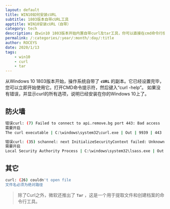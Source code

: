 ```yaml
---
layout: default
title: WIN10如何安装cURL
subtitle: 1803版本自带cURL工具
apptitle: WIN10安装cURL（自带）
category: tech
description: 自win10 1803版本开始内置自带curl及tar工具，你可以直接在cmd命令行使用它。curl  (26) couldn't open file curl  (35) schannel  next InitializeSecurityContext failed  Unknown error (0x80092013)  由于吊销服务器已脱机，吊销功能 无法检查吊销。curl  (7) Failed to connect to api.remove.bg port 443  Bad access  ROCEYS全栈CEO 2020年1月13日 12:27:58
permalink: /:categories/:year/:month/:day/:title
author: ROCEYS
date: 2020/1/13
tags:
    - win10
    - curl
    - tar
---
```


从Windows 10 1803版本开始，操作系统自带了 **`cURL`** 的副本。它已经设置完毕，您可以立即开始使用它。打开CMD命令提示符，然后键入“curl -help”。 如果没有错误，并显示curl的所有选项，说明已经安装在你的Windows 10上了。

## 防火墙

```bash
错误curl: (7) Failed to connect to api.remove.bg port 443: Bad access 
需要开启   
The curl executable | C:\windows\system32\curl.exe | Out | 9939 | 443 | 6

错误curl: (35) schannel: next InitializeSecurityContext failed: Unknown error (0x80092013) - 由于吊销服务器已脱机，吊销功能 无法检查吊销。
需要开启
Local Security Authority Process | C:\windows\system32\lsass.exe | Out | 10063 | 80 | 6
```

## 其它

```bash
curl: (26) couldn't open file
文件名必须为绝对路径
```

> 除了Curl之外，微软还推出了 **`Tar`** ，这是一个用于提取文件和创建档案的命令行工具。

